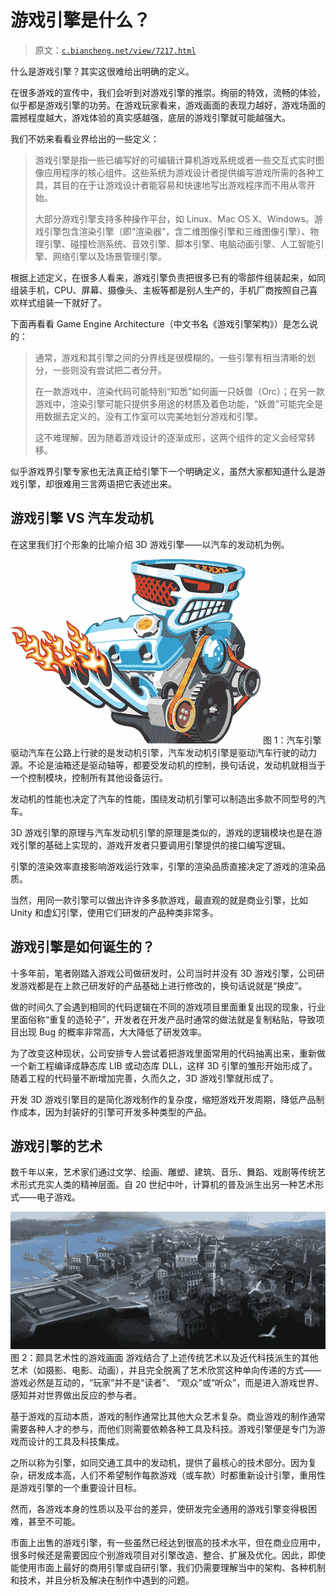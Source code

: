# 游戏引擎是什么？

> 原文：[`c.biancheng.net/view/7217.html`](http://c.biancheng.net/view/7217.html)

什么是游戏引擎？其实这很难给出明确的定义。

在很多游戏的宣传中，我们会听到对游戏引擎的推崇。绚丽的特效，流畅的体验，似乎都是游戏引擎的功劳。在游戏玩家看来，游戏画面的表现力越好，游戏场面的震撼程度越大，游戏体验的真实感越强，底层的游戏引擎就可能越强大。

我们不妨来看看业界给出的一些定义：

> 游戏引擎是指一些已编写好的可编辑计算机游戏系统或者一些交互式实时图像应用程序的核心组件。这些系统为游戏设计者提供编写游戏所需的各种工具，其目的在于让游戏设计者能容易和快速地写出游戏程序而不用从零开始。
> 
> 大部分游戏引擎支持多种操作平台，如 Linux、Mac OS X、Windows。游戏引擎包含渲染引擎（即“渲染器”，含二维图像引擎和三维图像引擎）、物理引擎、碰撞检测系统、音效引擎、脚本引擎、电脑动画引擎、人工智能引擎、网络引擎以及场景管理引擎。

根据上述定义，在很多人看来，游戏引擎负责把很多已有的零部件组装起来，如同组装手机，CPU、屏幕、摄像头、主板等都是别人生产的，手机厂商按照自己喜欢样式组装一下就好了。

下面再看看 Game Engine Architecture（中文书名《游戏引擎架构》）是怎么说的：

> 通常，游戏和其引擎之间的分界线是很模糊的。一些引擎有相当清晰的划分，一些则没有尝试把二者分开。
> 
> 在一款游戏中，渲染代码可能特别“知悉”如何画一只妖兽（Orc）；在另一款游戏中，渲染引擎可能只提供多用途的材质及着色功能，“妖兽”可能完全是用数据去定义的。没有工作室可以完美地划分游戏和引擎。
> 
> 这不难理解，因为随着游戏设计的逐渐成形，这两个组件的定义会经常转移。

似乎游戏界引擎专家也无法真正给引擎下一个明确定义，虽然大家都知道什么是游戏引擎，却很难用三言两语把它表述出来。

## 游戏引擎 VS 汽车发动机

在这里我们打个形象的比喻介绍 3D 游戏引擎——以汽车的发动机为例。

![汽车引擎](img/e31f366577002ec6104777c11dbbdbc1.png)
图 1：汽车引擎
驱动汽车在公路上行驶的是发动机引擎，汽车发动机引擎是驱动汽车行驶的动力源。不论是油箱还是驱动轴等，都要受发动机的控制，换句话说，发动机就相当于一个控制模块，控制所有其他设备运行。

发动机的性能也决定了汽车的性能，围绕发动机引擎可以制造出多款不同型号的汽车。

3D 游戏引擎的原理与汽车发动机引擎的原理是类似的，游戏的逻辑模块也是在游戏引擎的基础上实现的，游戏开发者只要调用引擎提供的接口编写逻辑。

引擎的渲染效率直接影响游戏运行效率，引擎的渲染品质直接决定了游戏的渲染品质。

当然，用同一款引擎可以做出许许多多款游戏，最直观的就是商业引擎，比如 Unity 和虚幻引擎，使用它们研发的产品种类非常多。

## 游戏引擎是如何诞生的？

十多年前，笔者刚踏入游戏公司做研发时，公司当时并没有 3D 游戏引擎，公司研发游戏都是在上款己研发好的产品基础上进行修改的，换句话说就是“换皮”。

做的时间久了会遇到相同的代码逻辑在不同的游戏项目里面重复出现的现象，行业里面俗称“重复的造轮子”，开发者在开发产品时通常的做法就是复制粘贴，导致项目出现 Bug 的概率非常高，大大降低了研发效率。

为了改变这种现状，公司安排专人尝试着把游戏里面常用的代码抽离出来，重新做一个新工程编译成静态库 LIB 或动态库 DLL，这样 3D 引擎的雏形开始形成了。随着工程的代码量不断增加完善，久而久之，3D 游戏引擎就形成了。

开发 3D 游戏引擎目的是简化游戏制作的复杂度，缩短游戏开发周期，降低产品制作成本，因为封装好的引擎可开发多种类型的产品。

## 游戏引擎的艺术

数千年以来，艺术家们通过文学、绘画、雕塑、建筑、音乐、舞蹈、戏剧等传统艺术形式充实人类的精神层面。自 20 世纪中叶，计算机的普及派生出另一种艺术形式——电子游戏。

![颇具艺术性的游戏画面](img/4f79c9472a8a761742d61d56ee1dd84c.png)
图 2：颇具艺术性的游戏画面
游戏结合了上述传统艺术以及近代科技派生的其他艺术（如摄影、电影、动画），并且完全脱离了艺术欣赏这种单向传递的方式——游戏必然是互动的，“玩家”并不是“读者”、 “观众”或“听众”，而是进入游戏世界、感知并对世界做出反应的参与者。

基于游戏的互动本质，游戏的制作通常比其他大众艺术复杂。商业游戏的制作通常需要各种人才的参与，而他们则需要依赖各种工具及科技。游戏引擎便是专门为游戏而设计的工具及科技集成。

之所以称为引擎，如同交通工具中的发动机，提供了最核心的技术部分。因为复杂，研发成本高，人们不希望制作每款游戏（或车款）时都重新设计引擎，重用性是游戏引擎的一个重要设计目标。

然而，各游戏本身的性质以及平台的差异，使研发完全通用的游戏引擎变得极困难，甚至不可能。

市面上出售的游戏引擎，有一些虽然已经达到很高的技术水平，但在商业应用中，很多时候还是需要因应个别游戏项目对引擎改造、整合、扩展及优化。因此，即使能使用市面上最好的商用引擎或自研引擎，我们仍需要理解当中的架构、各种机制和技术，并且分析及解决在制作中遇到的问题。